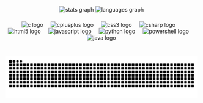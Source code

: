 <div align="center">
  <img src="https://github-readme-stats.vercel.app/api?username=xandersteyn&hide_title=true&hide_rank=true&show_icons=true&include_all_commits=true&count_private=true&disable_animations=false&theme=github_dark&locale=en&hide_border=true&rand=20250222" height="150" alt="stats graph" />
  <img src="https://github-readme-stats.vercel.app/api/top-langs?username=xandersteyn&locale=en&hide_title=false&layout=compact&card_width=320&langs_count=6&theme=github_dark&hide_border=true&rand=20250222" height="150" alt="languages graph" />
</div>

###

<div align="center">
  <img src="https://skillicons.dev/icons?i=c" height="30" alt="c logo" />
  <img width="12" />
  <img src="https://skillicons.dev/icons?i=cpp" height="30" alt="cplusplus logo" />
  <img width="12" />
  <img src="https://skillicons.dev/icons?i=css" height="30" alt="css3 logo" />
  <img width="12" />
  <img src="https://skillicons.dev/icons?i=cs" height="30" alt="csharp logo" />
  <img width="12" />
  <img src="https://skillicons.dev/icons?i=html" height="30" alt="html5 logo" />
  <img width="12" />
  <img src="https://skillicons.dev/icons?i=js" height="30" alt="javascript logo" />
  <img width="12" />
  <img src="https://skillicons.dev/icons?i=py" height="30" alt="python logo" />
  <img width="12" />
  <img src="https://skillicons.dev/icons?i=powershell" height="30" alt="powershell logo" />
  <img width="12" />
  <img src="https://skillicons.dev/icons?i=java" height="30" alt="java logo" />
</div>

###

<br clear="both">

<picture>
  <source media="(prefers-color-scheme: dark)" srcset="https://raw.githubusercontent.com/xandersteyn/xandersteyn/output/github-snake-dark.svg" />
  <source media="(prefers-color-scheme: light)" srcset="https://raw.githubusercontent.com/xandersteyn/xandersteyn/output/github-snake.svg" />
  <img alt="github-snake" src="https://raw.githubusercontent.com/xandersteyn/xandersteyn/output/github-snake.svg" />
</picture>

###
